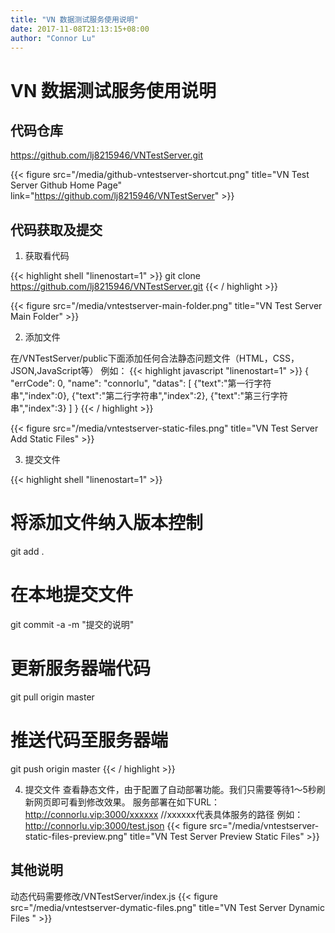 ```yaml
---
title: "VN 数据测试服务使用说明"
date: 2017-11-08T21:13:15+08:00
author: "Connor Lu"
---
```

# VN 数据测试服务使用说明

## 代码仓库

<https://github.com/lj8215946/VNTestServer.git>

{{< figure src="/media/github-vntestserver-shortcut.png" title="VN Test Server Github Home Page" link="https://github.com/lj8215946/VNTestServer" >}}

## 代码获取及提交

1. 获取看代码

{{< highlight shell "linenostart=1" >}}
git clone https://github.com/lj8215946/VNTestServer.git
{{< / highlight >}}

{{< figure src="/media/vntestserver-main-folder.png" title="VN Test Server Main Folder" >}}

2. 添加文件

在/VNTestServer/public下面添加任何合法静态问题文件（HTML，CSS，JSON,JavaScript等）
例如：
{{< highlight javascript "linenostart=1" >}}
{
    "errCode": 0,
    "name": "connorlu",
    "datas": [
        {"text":"第一行字符串","index":0},
        {"text":"第二行字符串","index":2},
        {"text":"第三行字符串","index":3}
    ]
}
{{< / highlight >}}

{{< figure src="/media/vntestserver-static-files.png" title="VN Test Server Add Static Files" >}}

3. 提交文件

{{< highlight shell "linenostart=1" >}}
# 将添加文件纳入版本控制
git add .
# 在本地提交文件
git commit -a -m "提交的说明"
# 更新服务器端代码
git pull origin master
# 推送代码至服务器端
git push origin master
{{< / highlight >}}

4. 提交文件
查看静态文件，由于配置了自动部署功能。我们只需要等待1～5秒刷新网页即可看到修改效果。
服务部署在如下URL：
<http://connorlu.vip:3000/xxxxxx>  //xxxxxx代表具体服务的路径
例如：
<http://connorlu.vip:3000/test.json>
{{< figure src="/media/vntestserver-static-files-preview.png" title="VN Test Server Preview Static Files" >}}

## 其他说明

动态代码需要修改/VNTestServer/index.js
{{< figure src="/media/vntestserver-dymatic-files.png" title="VN Test Server Dynamic Files " >}}
